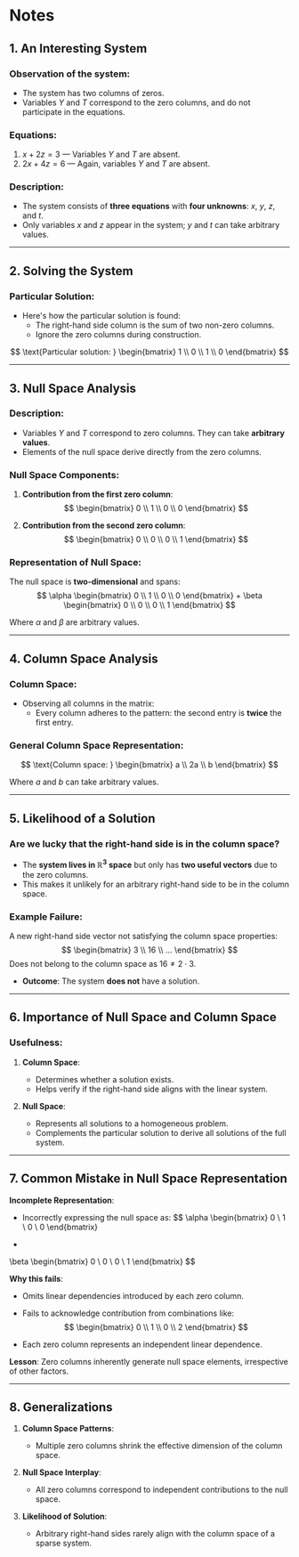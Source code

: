 # Notes

## 1. An Interesting System

### Observation of the system:
- The system has two columns of zeros.
- Variables $Y$ and $T$ correspond to the zero columns, and do not participate in the equations.

### Equations:
1. $x + 2z = 3$ — Variables $Y$ and $T$ are absent.
2. $2x + 4z = 6$ — Again, variables $Y$ and $T$ are absent.

### Description:
- The system consists of **three equations** with **four unknowns**: $x$, $y$, $z$, and $t$.
- Only variables $x$ and $z$ appear in the system; $y$ and $t$ can take arbitrary values.

---

## 2. Solving the System

### Particular Solution:
- Here's how the particular solution is found:
  - The right-hand side column is the sum of two non-zero columns.
  - Ignore the zero columns during construction.
  
$$
\text{Particular solution: } 
\begin{bmatrix} 
1 \\ 
0 \\ 
1 \\ 
0 
\end{bmatrix}
$$

---

## 3. Null Space Analysis

### Description:
- Variables $Y$ and $T$ correspond to zero columns. They can take **arbitrary values**.
- Elements of the null space derive directly from the zero columns.

### Null Space Components:
1. **Contribution from the first zero column**:
$$
\begin{bmatrix}
0 \\ 
1 \\ 
0 \\ 
0 
\end{bmatrix}
$$

2. **Contribution from the second zero column**:
$$
\begin{bmatrix}
0 \\ 
0 \\ 
0 \\ 
1 
\end{bmatrix}
$$

### Representation of Null Space:
The null space is **two-dimensional** and spans:
$$
\alpha 
\begin{bmatrix}
0 \\ 
1 \\ 
0 \\ 
0 
\end{bmatrix}
+ 
\beta 
\begin{bmatrix}
0 \\ 
0 \\ 
0 \\ 
1 
\end{bmatrix}
$$

Where $\alpha$ and $\beta$ are arbitrary values.

---

## 4. Column Space Analysis

### Column Space:
- Observing all columns in the matrix:
  - Every column adheres to the pattern: the second entry is **twice** the first entry.
  
### General Column Space Representation:
$$
\text{Column space: } 
\begin{bmatrix} 
a \\ 
2a \\ 
b 
\end{bmatrix}
$$

Where $a$ and $b$ can take arbitrary values.

---

## 5. Likelihood of a Solution

### Are we lucky that the right-hand side is in the column space?
- The **system lives in $\mathbb{R}^3$ space** but only has **two useful vectors** due to the zero columns.
- This makes it unlikely for an arbitrary right-hand side to be in the column space.

### Example Failure:
A new right-hand side vector not satisfying the column space properties:
$$
\begin{bmatrix}
3 \\ 
16 \\ 
... 
\end{bmatrix}
$$
Does not belong to the column space as $16 \neq 2 \cdot 3$.

- **Outcome**: The system **does not** have a solution.

---

## 6. Importance of Null Space and Column Space

### Usefulness:
1. **Column Space**:
   - Determines whether a solution exists.
   - Helps verify if the right-hand side aligns with the linear system.

2. **Null Space**:
   - Represents all solutions to a homogeneous problem.
   - Complements the particular solution to derive all solutions of the full system.

---

## 7. Common Mistake in Null Space Representation

**Incomplete Representation**:
- Incorrectly expressing the null space as:
$$
\alpha 
\begin{bmatrix}
0 \\ 
1 \\ 
0 \\ 
0 
\end{bmatrix}
+ 
\beta 
\begin{bmatrix}
0 \\ 
0 \\ 
0 \\ 
1 
\end{bmatrix}
$$

**Why this fails**:
- Omits linear dependencies introduced by each zero column.
- Fails to acknowledge contribution from combinations like:
$$
\begin{bmatrix}
0 \\ 
1 \\ 
0 \\ 
2
\end{bmatrix}
$$

- Each zero column represents an independent linear dependence.

**Lesson**:
Zero columns inherently generate null space elements, irrespective of other factors.

---

## 8. Generalizations

1. **Column Space Patterns**:
   - Multiple zero columns shrink the effective dimension of the column space.

2. **Null Space Interplay**:
   - All zero columns correspond to independent contributions to the null space.

3. **Likelihood of Solution**:
   - Arbitrary right-hand sides rarely align with the column space of a sparse system.

